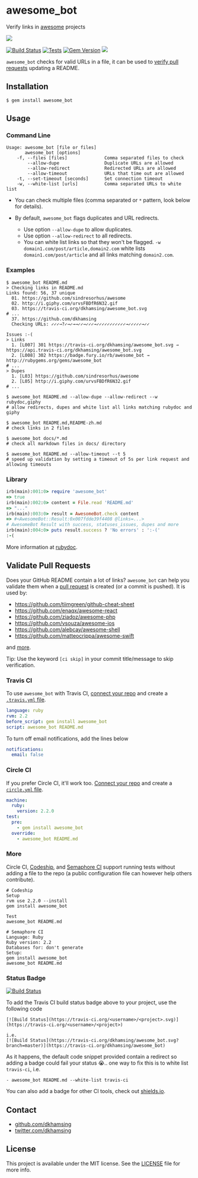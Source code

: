 # awesome_bot

Verify links in [awesome](status/status.md) projects

![](http://i.giphy.com/urvsFBDfR6N32.gif)

[![Build Status](https://travis-ci.org/dkhamsing/awesome_bot.svg)](https://travis-ci.org/dkhamsing/awesome_bot) [![Tests](https://img.shields.io/badge/tests-circle%20ci-brightgreen.svg)](https://circleci.com/gh/dkhamsing/awesome_bot)
[![Gem Version](https://badge.fury.io/rb/awesome_bot.svg)](https://badge.fury.io/rb/awesome_bot)
[![](https://img.shields.io/badge/awesome-status-brightgreen.svg)](status/status.md)

`awesome_bot` checks for valid URLs in a file, it can be used to [verify pull requests](#validate-pull-requests) updating a README.

## Installation

    $ gem install awesome_bot

## Usage

### Command Line

```
Usage: awesome_bot [file or files]
       awesome_bot [options]
    -f, --files [files]              Comma separated files to check
        --allow-dupe                 Duplicate URLs are allowed
        --allow-redirect             Redirected URLs are allowed
        --allow-timeout              URLs that time out are allowed
    -t, --set-timeout [seconds]      Set connection timeout
    -w, --white-list [urls]          Comma separated URLs to white list
```

- You can check multiple files (comma separated or `*` pattern, look below for details).

- By default, `awesome_bot` flags duplicates and URL redirects.

  - Use option `--allow-dupe` to allow duplicates.
  - Use option `--allow-redirect` to all redirects.
  - You can white list links so that they won't be flagged. `-w domain1.com/post/article,domain2.com` white lists `domain1.com/post/article` and all links matching `domain2.com`.

### Examples

```shell
$ awesome_bot README.md
> Checking links in README.md
Links found: 56, 37 unique
  01. https://github.com/sindresorhus/awesome
  02. http://i.giphy.com/urvsFBDfR6N32.gif
  03. https://travis-ci.org/dkhamsing/awesome_bot.svg
# ...
  37. https://github.com/dkhamsing
  Checking URLs: ✓✓✓→?✓→✓→→✓✓→✓✓✓→✓✓✓✓✓✓✓✓✓✓✓→✓✓✓✓✓→✓✓

Issues :-(
> Links
  1. [L007] 301 https://travis-ci.org/dkhamsing/awesome_bot.svg → https://api.travis-ci.org/dkhamsing/awesome_bot.svg
  2. [L008] 302 https://badge.fury.io/rb/awesome_bot → http://rubygems.org/gems/awesome_bot
# ...
> Dupes
  1. [L03] https://github.com/sindresorhus/awesome
  2. [L05] http://i.giphy.com/urvsFBDfR6N32.gif
# ...
```

```shell
$ awesome_bot README.md --allow-dupe --allow-redirect --w rubydoc,giphy
# allow redirects, dupes and white list all links matching rubydoc and giphy

$ awesome_bot README.md,README-zh.md
# check links in 2 files

$ awesome_bot docs/*.md
# check all markdown files in docs/ directory

$ awesome_bot README.md --allow-timeout --t 5
# speed up validation by setting a timeout of 5s per link request and allowing timeouts
```

### Library

```ruby
irb(main):001:0> require 'awesome_bot'
=> true
irb(main):002:0> content = File.read 'README.md'
=> "..."
irb(main):003:0> result = AwesomeBot.check content
=> #<AwesomeBot::Result:0x007fdde39f4408 @links=...>
# AwesomeBot Result with success, statuses_issues, dupes and more
irb(main):004:0> puts result.success ? 'No errors' : ':-('
:-(
```

More information at [rubydoc](http://www.rubydoc.info/gems/awesome_bot).

## Validate Pull Requests

Does your GitHub README contain a lot of links? `awesome_bot` can help you validate them when a [pull request](https://github.com/dkhamsing/open-source-ios-apps/pull/159) is created (or a commit is pushed). It is used by:

- https://github.com/tiimgreen/github-cheat-sheet
- https://github.com/enaqx/awesome-react
- https://github.com/ziadoz/awesome-php
- https://github.com/vsouza/awesome-ios
- https://github.com/alebcay/awesome-shell
- https://github.com/matteocrippa/awesome-swift

and [more](status/status.md).

Tip: Use the keyword `[ci skip]` in your commit title/message to skip verification.

### Travis CI

To use `awesome_bot` with Travis CI, [connect your repo](https://travis-ci.org/) and create a [`.travis.yml` file](https://github.com/ziadoz/awesome-php/blob/master/.travis.yml).

```yml
language: ruby
rvm: 2.2
before_script: gem install awesome_bot
script: awesome_bot README.md
```

To turn off email notifications, add the lines below

```yml
notifications:
  email: false
```

### Circle CI

If you prefer Circle CI, it'll work too. [Connect your repo](https://circleci.com/) and create a [`circle.yml` file](https://github.com/tmcw/awesome-geojson).

```yml
machine:
  ruby:
    version: 2.2.0
test:
  pre:
    - gem install awesome_bot
  override:
    - awesome_bot README.md
```

### More

Circle CI, [Codeship](https://codeship.com/), and [Semaphore CI](https://semaphoreci.com/) support running tests without adding a file to the repo (a public configuration file can however help others contribute).

```
# Codeship
Setup
rvm use 2.2.0 --install
gem install awesome_bot

Test
awesome_bot README.md
```

```
# Semaphore CI
Language: Ruby
Ruby version: 2.2
Databases for: don't generate
Setup:
gem install awesome_bot
awesome_bot README.md
```

### Status Badge

[![Build Status](https://travis-ci.org/unixorn/awesome-zsh-plugins.png)](https://travis-ci.org/unixorn/awesome-zsh-plugins)

To add the Travis CI build status badge above to your project, use the following code

```
[![Build Status](https://travis-ci.org/<username>/<project>.svg)](https://travis-ci.org/<username>/<project>)

i.e.
[![Build Status](https://travis-ci.org/dkhamsing/awesome_bot.svg?branch=master)](https://travis-ci.org/dkhamsing/awesome_bot)
```

As it happens, the default code snippet provided contain a redirect so adding a badge could fail your status :sob:.. one way to fix this is to white list `travis-ci`, i.e.

```
- awesome_bot README.md --white-list travis-ci
```

You can also add a badge for other CI tools, check out [shields.io](http://shields.io/).

## Contact

- [github.com/dkhamsing](https://github.com/dkhamsing)
- [twitter.com/dkhamsing](https://twitter.com/dkhamsing)

## License

This project is available under the MIT license. See the [LICENSE](LICENSE) file for more info.
